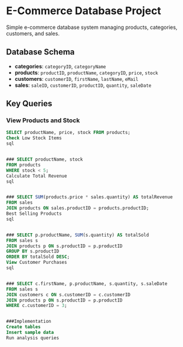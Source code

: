 # E-Commerce Database Project

Simple e-commerce database system managing products, categories, customers, and sales.

## Database Schema

- **categories**: `categoryID`, `categoryName`
- **products**: `productID`, `productName`, `categoryID`, `price`, `stock`
- **customers**: `customerID`, `firstName`, `lastName`, `eMail`
- **sales**: `saleID`, `customerID`, `productID`, `quantity`, `saleDate`

## Key Queries

### View Products and Stock
```sql
SELECT productName, price, stock FROM products;
Check Low Stock Items
sql


### SELECT productName, stock 
FROM products 
WHERE stock < 5;
Calculate Total Revenue
sql


### SELECT SUM(products.price * sales.quantity) AS totalRevenue
FROM sales
JOIN products ON sales.productID = products.productID;
Best Selling Products
sql


### SELECT p.productName, SUM(s.quantity) AS totalSold
FROM sales s
JOIN products p ON s.productID = p.productID
GROUP BY s.productID
ORDER BY totalSold DESC;
View Customer Purchases
sql


### SELECT c.firstName, p.productName, s.quantity, s.saleDate
FROM sales s
JOIN customers c ON s.customerID = c.customerID
JOIN products p ON s.productID = p.productID
WHERE c.customerID = 3;


###Implementation
Create tables
Insert sample data
Run analysis queries
